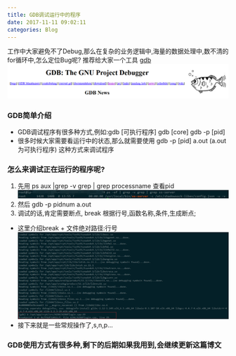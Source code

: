 ```yaml
---
title: GDB调试运行中的程序 
date: 2017-11-11 09:02:11
categories: Blog
---
```

工作中大家避免不了Debug,那么在复杂的业务逻辑中,海量的数据处理中,数不清的for循环中,怎么定位Bug呢?
推荐给大家一个工具 [gdb](http://www.gnu.org/software/gdb/)
![gdb0.png](https://raw.githubusercontent.com/greatislee/myblogImages/master/GDB%E8%B0%83%E8%AF%95%E8%BF%90%E8%A1%8C%E4%B8%AD%E7%9A%84%E7%A8%8B%E5%BA%8F/gdb0.png)
<!--more-->

### GDB简单介绍
* GDB调试程序有很多种方式,例如:gdb [可执行程序] gdb [core] gdb -p [pid]
* 很多时候大家需要看运行中的状态,那么就需要使用 gdb -p [pid] a.out (a.out为可执行程序) 这种方式来调试程序

### 怎么来调试正在运行的程序呢?
1. 先用 ps aux |grep -v grep | grep processname 查看pid
![gdb1.png](https://raw.githubusercontent.com/greatislee/myblogImages/master/GDB%E8%B0%83%E8%AF%95%E8%BF%90%E8%A1%8C%E4%B8%AD%E7%9A%84%E7%A8%8B%E5%BA%8F/gdb1.png)
2. 然后 gdb -p pidnum a.out
3. 调试的话,肯定需要断点, break 根据行号,函数名称,条件,生成断点;
 * 这里介绍break + 文件绝对路径:行号
   ![gdb2.png](https://raw.githubusercontent.com/greatislee/myblogImages/master/GDB%E8%B0%83%E8%AF%95%E8%BF%90%E8%A1%8C%E4%B8%AD%E7%9A%84%E7%A8%8B%E5%BA%8F/gdb2.png)
 * 接下来就是一些常规操作了,s,n,p...

### GDB使用方式有很多种,剩下的后期如果我用到,会继续更新这篇博文
